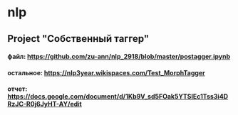# nlp
## Project "Собственный таггер"

#### файл: https://github.com/zu-ann/nlp_2918/blob/master/postagger.ipynb
#### остальное: https://nlp3year.wikispaces.com/Test_MorphTagger
#### отчет: https://docs.google.com/document/d/1Kb9V_sd5FOak5YTSlEc1Tss3i4DRzJC-R0j6JyHT-AY/edit
